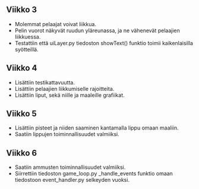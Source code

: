 ## Viikko 3

- Molemmat pelaajat voivat liikkua.
- Pelin vuorot näkyvät ruudun yläreunassa, ja ne vähenevät pelaajien liikkuessa.
- Testattiin että uiLayer.py tiedoston showText() funktio toimii kaikenlaisilla syötteillä.

## Viikko 4

- Lisättiin testikattavuutta.
- Lisättiin pelaajien liikkumiselle rajoitteita.
- Lisättiin liput, sekä niille ja maaleille grafiikat.

## Viikko 5

- Lisättiin pisteet ja niiden saaminen kantamalla lippu omaan maaliin.
- Saatiin lippujen toiminnallisuudet valmiiksi.

## Viikko 6
- Saatiin ammusten toiminnallisuudet valmiiksi.
- Siirrettiin tiedoston game_loop.py _handle_events funktio omaan tiedostoon event_handler.py selkeyden vuoksi.